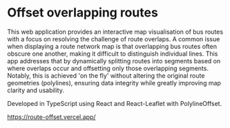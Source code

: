 # Offset overlapping routes

This web application provides an interactive map visualisation of bus routes with a focus on resolving the challenge of route overlaps. A common issue when displaying a route network map is that overlapping bus routes often obscure one another, making it difficult to distinguish individual lines. This app addresses that by dynamically splitting routes into segments based on where overlaps occur and offsetting only those overlapping segments. Notably, this is achieved 'on the fly' without altering the original route geometries (polylines), ensuring data integrity while greatly improving map clarity and usability.

Developed in TypeScript using React and React-Leaflet with PolylineOffset.

https://route-offset.vercel.app/
